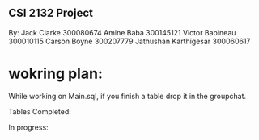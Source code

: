 ## CSI 2132 Project

By:
Jack Clarke     300080674
Amine Baba      300145121
Victor Babineau 300010115
Carson Boyne    300207779
Jathushan Karthigesar 300060617



# wokring plan:

While working on Main.sql, if you finish a table drop it in the groupchat. 

Tables Completed:


In progress:
